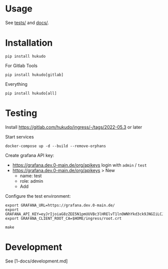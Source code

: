 # Usage
See [tests/](https://gitlab.com/hukudo/lib/-/tree/main/tests) and
[docs/](https://gitlab.com/hukudo/lib/-/tree/main/1-docs).


# Installation
```
pip install hukudo
```

For Gitlab Tools
```
pip install hukudo[gitlab]
```

Everything
```
pip install hukudo[all]
```


# Testing
Install https://gitlab.com/hukudo/ingress/-/tags/2022-05.3 or later

Start services
```
docker-compose up -d --build --remove-orphans
```

Create grafana API key:

- https://grafana.dev.0-main.de/org/apikeys login with `admin` / `test`
- https://grafana.dev.0-main.de/org/apikeys > New
   - name: test
   - role: admin
   - Add

Configure the test environment:
```
export GRAFANA_URL=https://grafana.dev.0-main.de/
export GRAFANA_API_KEY=eyJrIjoiaG8zZEE5N1pmUUVBc3lHRElvT1lnOWNhYkd3ck9JNGIiLCJuIjoidGVzdCIsImlkIjoxfQ==
export GRAFANA_CLIENT_ROOT_CA=$HOME/ingress/root.crt
```

```
make
```


# Development
See [1-docs/development.md]
